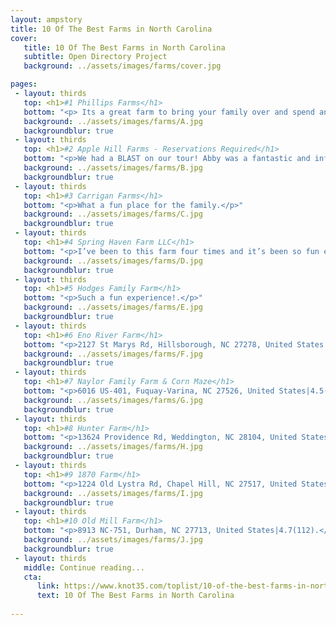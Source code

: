 ```yaml
---
layout: ampstory
title: 10 Of The Best Farms in North Carolina
cover:
   title: 10 Of The Best Farms in North Carolina
   subtitle: Open Directory Project
   background: ../assets/images/farms/cover.jpg

pages: 
 - layout: thirds
   top: <h1>#1 Phillips Farms</h1>
   bottom: "<p> Its a great farm to bring your family over and spend an entire day.</p>"
   background: ../assets/images/farms/A.jpg
   backgroundblur: true   
 - layout: thirds
   top: <h1>#2 Apple Hill Farms - Reservations Required</h1>
   bottom: "<p>We had a BLAST on our tour! Abby was a fantastic and informative guide.</p>"
   background: ../assets/images/farms/B.jpg
   backgroundblur: true  
 - layout: thirds
   top: <h1>#3 Carrigan Farms</h1>
   bottom: "<p>What a fun place for the family.</p>"
   background: ../assets/images/farms/C.jpg
   backgroundblur: true
 - layout: thirds
   top: <h1>#4 Spring Haven Farm LLC</h1>
   bottom: "<p>I’ve been to this farm four times and it’s been so fun every time!.</p>"
   background: ../assets/images/farms/D.jpg
   backgroundblur: true  
 - layout: thirds
   top: <h1>#5 Hodges Family Farm</h1>
   bottom: "<p>Such a fun experience!.</p>"
   background: ../assets/images/farms/E.jpg
   backgroundblur: true  
 - layout: thirds
   top: <h1>#6 Eno River Farm</h1>
   bottom: "<p>2127 St Marys Rd, Hillsborough, NC 27278, United States|4.7(338).</p>"
   background: ../assets/images/farms/F.jpg
   backgroundblur: true  
 - layout: thirds
   top: <h1>#7 Naylor Family Farm & Corn Maze</h1>
   bottom: "<p>6016 US-401, Fuquay-Varina, NC 27526, United States|4.5(277).</p>"
   background: ../assets/images/farms/G.jpg
   backgroundblur: true 
 - layout: thirds
   top: <h1>#8 Hunter Farm</h1>
   bottom: "<p>13624 Providence Rd, Weddington, NC 28104, United States|4.5(183).</p>"
   background: ../assets/images/farms/H.jpg
   backgroundblur: true 
 - layout: thirds
   top: <h1>#9 1870 Farm</h1>
   bottom: "<p>1224 Old Lystra Rd, Chapel Hill, NC 27517, United States|4.6(119).</p>"
   background: ../assets/images/farms/I.jpg
   backgroundblur: true 
 - layout: thirds
   top: <h1>#10 Old Mill Farm</h1>
   bottom: "<p>8913 NC-751, Durham, NC 27713, United States|4.7(112).</p>"
   background: ../assets/images/farms/J.jpg
   backgroundblur: true   
 - layout: thirds
   middle: Continue reading...
   cta:
      link: https://www.knot35.com/toplist/10-of-the-best-farms-in-north-carolina/
      text: 10 Of The Best Farms in North Carolina
      
---
```

